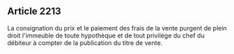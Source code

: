 Article 2213
----
La consignation du prix et le paiement des frais de la vente purgent de plein
droit l'immeuble de toute hypothèque et de tout privilège du chef du débiteur à
compter de la publication du titre de vente.
